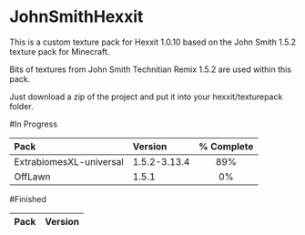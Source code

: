 JohnSmithHexxit
===============
This is a custom texture pack for Hexxit 1.0.10 based on the John Smith 1.5.2 texture pack for Minecraft.

Bits of textures from John Smith Technitian Remix 1.5.2 are used within this pack.

Just download a zip of the project and put it into your hexxit/texturepack folder.


#In Progress

| Pack  | Version  | % Complete |
| :------------ |:---------------|:-----:|
| ExtrabiomesXL-universal   | 1.5.2-3.13.4 | 89% |
| OffLawn                   | 1.5.1     |   0% |

#Finished

| Pack  | Version  |
| :------------ |:---------------|
